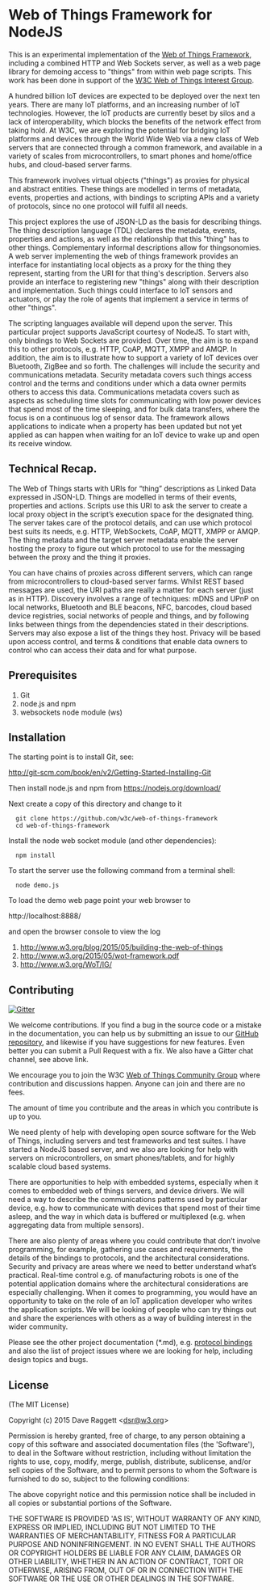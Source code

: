 # Web of Things Framework for NodeJS

This is an experimental implementation of the [Web of Things Framework](#1), including a combined HTTP and Web Sockets server, as well as a web page library for demoing access to "things" from within web page scripts. This work has been done in support of the [W3C Web of Things Interest Group](#3).

A hundred billion IoT devices are expected to be deployed over the next ten years. There are many IoT platforms, and an increasing number of IoT technologies. However, the IoT products are currently beset by silos and a lack of interoperability, which blocks the benefits of the network effect from taking hold.  At W3C, we are exploring the potential for bridging IoT platforms and devices through the World Wide Web via a new class of Web servers that are connected through a common framework, and available in a variety of scales from microcontrollers, to smart phones and home/office hubs, and cloud-based server farms.

This framework involves virtual objects ("things") as proxies for physical and abstract entities. These things are modelled in terms of metadata, events, properties and actions, with bindings to scripting APIs and a variety of protocols, since no one protocol will fulfil all needs. 

This project explores the use of JSON-LD as the basis for describing things. The thing description language (TDL) declares the metadata, events, properties and actions, as well as the relationship that this "thing" has to other things. Complementary informal descriptions allow for thingsonomies. A web server implementing the web of things framework provides an interface for instantiating local objects as a proxy for the thing they represent, starting from the URI for that thing's description. Servers also provide an interface to registering new "things" along with their description and implementation. Such things could interface to IoT sensors and actuators, or play the role of agents that implement a service in terms of other "things".

The scripting languages available will depend upon the server. This particular project supports JavaScript courtesy of NodeJS.  To start with, only bindings to Web Sockets are provided. Over time, the aim is to expand this to other protocols, e.g. HTTP, CoAP, MQTT, XMPP and AMQP.  In addition, the aim is to illustrate how to support a variety of IoT devices over Bluetooth, ZigBee and so forth. The challenges will include the security and communications metadata. Security metadata covers such things access control and the terms and conditions under which a data owner permits others to access this data. Communications metadata covers such as aspects as scheduling time slots for communicating with low power devices that spend most of the time sleeping, and for bulk data transfers, where the focus is on a continuous log of sensor data. The framework allows applications to indicate when a property has been updated but not yet applied as can happen when waiting for an IoT device to wake up and open its receive window.

## Technical Recap.

The Web of Things starts with URIs for “thing” descriptions as Linked Data expressed in JSON-LD. Things are modelled in terms of their events, properties and actions. Scripts use this URI to ask the server to create a local proxy object in the script’s execution space for the designated thing. The server takes care of the protocol details, and can use which protocol best suits its needs, e.g. HTTP, WebSockets, CoAP, MQTT, XMPP or AMQP.  The thing metadata and the target server metadata enable the server hosting the proxy to figure out which protocol to use for the messaging between the proxy and the thing it proxies.

You can have chains of proxies across different servers, which can range from microcontrollers to cloud-based server farms. Whilst REST based messages are used, the URI paths are really a matter for each server (just as in HTTP).  Discovery involves a range of techniques: mDNS and UPnP on local networks, Bluetooth and BLE beacons, NFC, barcodes, cloud based device registries, social networks of people and things, and by following links between things from the dependencies stated in their descriptions. Servers may also expose a list of the things they host. Privacy will be based upon access control, and terms & conditions that enable data owners to control who can access their data and for what purpose.

## Prerequisites

 1. Git
 2. node.js and npm
 3. websockets node module (ws)
 
## Installation

The starting point is to install Git, see:

  http://git-scm.com/book/en/v2/Getting-Started-Installing-Git

Then install node.js and npm from https://nodejs.org/download/

Next create a copy of this directory and change to it

```
  git clone https://github.com/w3c/web-of-things-framework
  cd web-of-things-framework
```

Install the node web socket module (and other dependencies):

```
  npm install
```

To start the server use the following command from a terminal shell:

```
  node demo.js
```

To load the demo web page point your web browser to

  http://localhost:8888/
  
and open the browser console to view the log

1. <a name="1">http://www.w3.org/blog/2015/05/building-the-web-of-things</a>
2. <a name="1">http://www.w3.org/2015/05/wot-framework.pdf</a>
3. <a name="2">http://www.w3.org/WoT/IG/</a>

## Contributing

[![Gitter](https://badges.gitter.im/Join%20Chat.svg)](https://gitter.im/w3c/web-of-things-framework?utm_source=badge&utm_medium=badge&utm_campaign=pr-badge)

We welcome contributions. If you find a bug in the source code or a mistake in the documentation, you can help us by submitting an issue to our [GitHub repository](https://github.com/w3c/web-of-things-framework), and likewise if you have suggestions for new features. Even better you can submit a Pull Request with a fix. We also have a Gitter chat channel, see above link.

We encourage you to join the W3C [Web of Things Community Group](http://www.w3.org/WoT/IG/) where contribution and discussions happen. Anyone can join and there are no fees.

The amount of time you contribute and the areas in which you contribute is up to you. 

We need plenty of help with developing open source software for the Web of Things, including servers and test frameworks and test suites.  I have started a NodeJS based server, and we also are looking for help with servers on microcontrollers, on smart phones/tablets, and for highly scalable cloud based systems.

There are opportunities to help with embedded systems, especially when it comes to embedded web of things servers, and device drivers. We will need a way to describe the communications patterns used by particular device, e.g. how to communicate with devices that spend most of their time asleep, and the way in which data is buffered or multiplexed (e.g. when aggregating data from multiple sensors).

There are also plenty of areas where you could contribute that don’t involve programming, for example, gathering use cases and requirements, the details of the bindings to protocols, and the architectural considerations. Security and privacy are areas where we need to better understand what’s practical. Real-time control e.g. of manufacturing robots is one of the potential application domains where the architectural considerations are especially challenging. When it comes to programming, you would have an opportunity to take on the role of an IoT application developer who writes the application scripts. We will be looking of people who can try things out and share the experiences with others as a way of building interest in the wider community.

Please see the other project documentation (*.md), e.g. [protocol bindings](https://github.com/w3c/web-of-things-framework/blob/master/bindings.md) and also the list of project issues where we are looking for help, including design topics and bugs.

## License

(The MIT License)

Copyright (c) 2015 Dave Raggett &lt;dsr@w3.org&gt;

Permission is hereby granted, free of charge, to any person obtaining a copy of this software and associated documentation files (the 'Software'), to deal in the Software without restriction, including without limitation the rights to use, copy, modify, merge, publish, distribute, sublicense, and/or sell copies of the Software, and to permit persons to whom the Software is furnished to do so, subject to the following conditions:

The above copyright notice and this permission notice shall be included in all copies or substantial portions of the Software.

THE SOFTWARE IS PROVIDED 'AS IS', WITHOUT WARRANTY OF ANY KIND, EXPRESS OR IMPLIED, INCLUDING BUT NOT LIMITED TO THE WARRANTIES OF MERCHANTABILITY, FITNESS FOR A PARTICULAR PURPOSE AND NONINFRINGEMENT. IN NO EVENT SHALL THE AUTHORS OR COPYRIGHT HOLDERS BE LIABLE FOR ANY CLAIM, DAMAGES OR OTHER LIABILITY, WHETHER IN AN ACTION OF CONTRACT, TORT OR OTHERWISE, ARISING FROM, OUT OF OR IN CONNECTION WITH THE SOFTWARE OR THE USE OR OTHER DEALINGS IN THE SOFTWARE.
